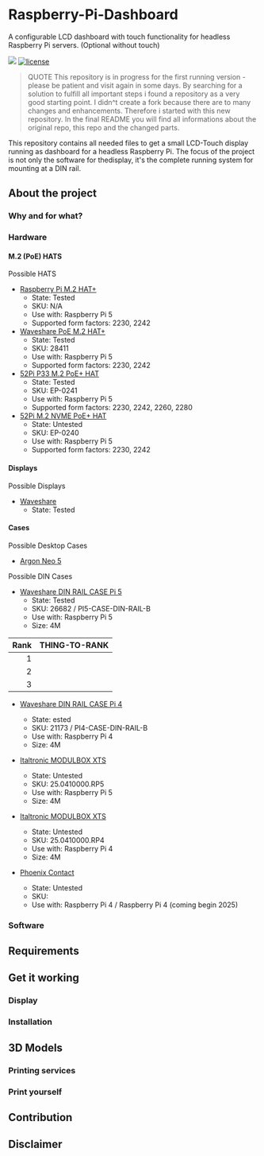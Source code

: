 # Raspberry-Pi-Dashboard
A configurable LCD dashboard with touch functionality for headless Raspberry Pi servers. (Optional without touch)

<a href="https://hits.seeyoufarm.com"><img src="https://hits.seeyoufarm.com/api/count/incr/badge.svg?url=https%3A%2F%2Fgithub.com%2Faraeubig%2FRaspberry-Pi-Dashboard&count_bg=%2379C83D&title_bg=%23555555&icon=&icon_color=%23E7E7E7&title=hits&edge_flat=false"/></a>
<a href="/LICENSE"><img src="https://img.shields.io/badge/license-GPL-blue.svg" alt="license" /></a>


> QUOTE This repository is in progress for the first running version - please be patient and visit again in some days.
By searching for a solution to fulfill all important steps i found a repository as a very good starting point. I didn^t create a fork because there are to many changes and enhancements. Therefore i started with this new repository. In the final README you will find all informations about the original repo, this repo and the changed parts. 

This repository contains all needed files to get a small LCD-Touch display running as dashboard for a headless Raspberry Pi. The focus of the project is not only the software for thedisplay, it's the complete running system for mounting at a DIN rail.

## About the project

### Why and for what?

### Hardware

#### M.2 (PoE) HATS

Possible HATS

- [Raspberry Pi M.2 HAT+](https://www.raspberrypi.com/products/m2-hat-plus/)
    - State: Tested
    - SKU: N/A
    - Use with: Raspberry Pi 5
    - Supported form factors: 2230, 2242
- [Waveshare PoE M.2 HAT+](https://www.waveshare.com/pi5-case-din-rail-b.htm)
    - State: Tested
    - SKU: 28411
    - Use with: Raspberry Pi 5
    - Supported form factors: 2230, 2242
- [52Pi P33 M.2 PoE+ HAT]()
    - State: Tested
    - SKU: EP-0241
    - Use with: Raspberry Pi 5
    - Supported form factors: 2230, 2242, 2260, 2280
- [52Pi M.2 NVME PoE+ HAT]()
    - State: Untested
    - SKU: EP-0240
    - Use with: Raspberry Pi 5
    - Supported form factors: 2230, 2242


#### Displays

Possible Displays

- [Waveshare]()
    - State: Tested

#### Cases

Possible Desktop Cases

- [Argon Neo 5](https://argon40.com/products/argon-neo-5-blck-case-for-raspberry-pi-5-with-built-in-fan)


Possible DIN Cases

- [Waveshare DIN RAIL CASE Pi 5](https://www.waveshare.com/pi5-case-din-rail-b.htm)
    - State: Tested
    - SKU: 26682 / PI5-CASE-DIN-RAIL-B
    - Use with: Raspberry Pi 5
    - Size: 4M

|          Rank | THING-TO-RANK |
|--------------:|---------------|
|              1|               |
|              2|               |
|              3|               |


- [Waveshare DIN RAIL CASE Pi 4](https://www.waveshare.com/pi4-case-din-rail-b.htm)
    - State: ested
    - SKU: 21173 / PI4-CASE-DIN-RAIL-B
    - Use with: Raspberry Pi 4
    - Size: 4M    

- [Italtronic MODULBOX XTS](https://eng.italtronic.com/accessori/25.0410000.RP5/)
    - State: Untested
    - SKU: 25.0410000.RP5
    - Use with: Raspberry Pi 5
    - Size: 4M

- [Italtronic MODULBOX XTS](https://eng.italtronic.com/accessori/25.0410000.RP4/)
    - State: Untested
    - SKU: 25.0410000.RP4
    - Use with: Raspberry Pi 4
    - Size: 4M

- [Phoenix Contact]()
    - State: Untested
    - SKU:
    - Use with: Raspberry Pi 4 / Raspberry Pi 4 (coming begin 2025)


### Software

## Requirements

## Get it working

### Display

### Installation

## 3D Models

### Printing services

### Print yourself

## Contribution

## Disclaimer

## 



